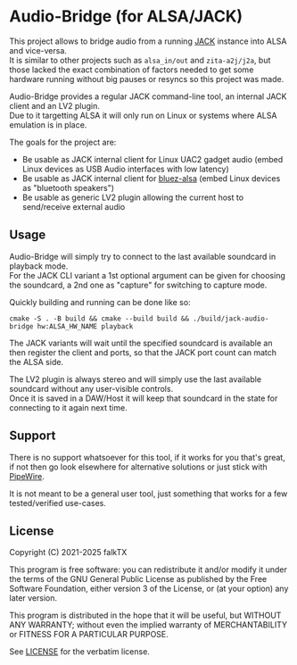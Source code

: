 # Audio-Bridge (for ALSA/JACK)

This project allows to bridge audio from a running [JACK](https://jackaudio.org/) instance into ALSA and vice-versa.  
It is similar to other projects such as `alsa_in/out` and `zita-a2j/j2a`, but those lacked the exact combination of factors needed to get some hardware running without big pauses or resyncs so this project was made.

Audio-Bridge provides a regular JACK command-line tool, an internal JACK client and an LV2 plugin.  
Due to it targetting ALSA it will only run on Linux or systems where ALSA emulation is in place.

The goals for the project are:

 - Be usable as JACK internal client for Linux UAC2 gadget audio (embed Linux devices as USB Audio interfaces with low latency)
 - Be usable as JACK internal client for [bluez-alsa](https://github.com/arkq/bluez-alsa/) (embed Linux devices as "bluetooth speakers")
 - Be usable as generic LV2 plugin allowing the current host to send/receive external audio

## Usage

Audio-Bridge will simply try to connect to the last available soundcard in playback mode.  
For the JACK CLI variant a 1st optional argument can be given for choosing the soundcard, a 2nd one as "capture" for switching to capture mode.

Quickly building and running can be done like so:

```
cmake -S . -B build && cmake --build build && ./build/jack-audio-bridge hw:ALSA_HW_NAME playback
```

The JACK variants will wait until the specified soundcard is available an then register the client and ports,
so that the JACK port count can match the ALSA side.

The LV2 plugin is always stereo and will simply use the last available soundcard without any user-visible controls.  
Once it is saved in a DAW/Host it will keep that soundcard in the state for connecting to it again next time.

## Support

There is no support whatsoever for this tool, if it works for you that's great,
if not then go look elsewhere for alternative solutions or just stick with [PipeWire](https://pipewire.org/).

It is not meant to be a general user tool, just something that works for a few tested/verified use-cases.

## License

Copyright (C) 2021-2025 falkTX

This program is free software: you can redistribute it and/or modify it under the terms of the GNU General Public License as published by the Free Software Foundation, either version 3 of the License, or (at your option) any later version.

This program is distributed in the hope that it will be useful, but WITHOUT ANY WARRANTY; without even the implied warranty of MERCHANTABILITY or FITNESS FOR A PARTICULAR PURPOSE.

See [LICENSE](LICENSE) for the verbatim license.
